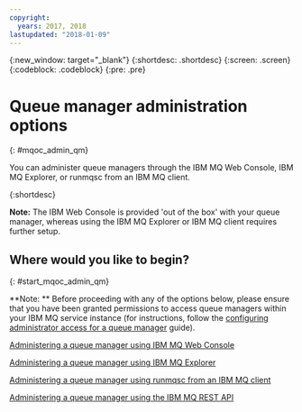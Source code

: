 ```yaml
---
copyright:
  years: 2017, 2018
lastupdated: "2018-01-09"
---
```


{:new_window: target="_blank"}
{:shortdesc: .shortdesc}
{:screen: .screen}
{:codeblock: .codeblock}
{:pre: .pre}

# Queue manager administration options
{: #mqoc_admin_qm}

You can administer queue managers through the IBM MQ Web Console, IBM MQ Explorer, or runmqsc from an IBM MQ client.

{:shortdesc}

**Note:** The IBM Web Console is provided 'out of the box' with your queue manager, whereas using the IBM MQ Explorer or IBM MQ client requires further setup.

## Where would you like to begin?
{: #start_mqoc_admin_qm}

**Note: ** Before proceeding with any of the options below, please ensure that you have been granted permissions to access queue managers within your IBM MQ service instance (for instructions, follow the [configuring administrator access for a queue manager](tutorials/tut_mqoc_configure_admin_qm_access.html) guide).

[Administering a queue manager using IBM MQ Web Console](/docs/services/mqcloud/mqoc_admin_mqweb.html)

[Administering a queue manager using IBM MQ Explorer](/docs/services/mqcloud/mqoc_admin_mqexp.html)

[Administering a queue manager using runmqsc from an IBM MQ client](/docs/services/mqcloud/mqoc_admin_mqcli.html)

[Administering a queue manager using the IBM MQ REST API](/docs/services/mqcloud/reference/mqoc_qm_rest_api.html#mqoc_qm_restadmin)
